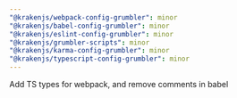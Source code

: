 ```yaml
---
"@krakenjs/webpack-config-grumbler": minor
"@krakenjs/babel-config-grumbler": minor
"@krakenjs/eslint-config-grumbler": minor
"@krakenjs/grumbler-scripts": minor
"@krakenjs/karma-config-grumbler": minor
"@krakenjs/typescript-config-grumbler": minor
---
```


Add TS types for webpack, and remove comments in babel
